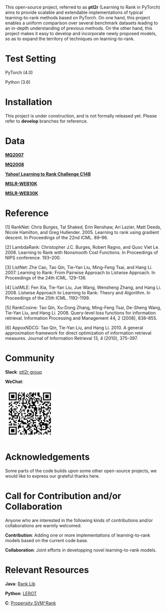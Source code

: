 This open-source project, referred to as **ptl2r** (Learning to Rank in PyTorch) aims to provide scalable and extendable implementations of typical learning-to-rank methods based on PyTorch. On one hand, this project enables a uniform comparison over several benchmark datasets leading to an in-depth understanding of previous methods. On the other hand, this project makes it easy to develop and incorporate newly proposed models, so as to expand the territory of techniques on learning-to-rank. 

# Test Setting

PyTorch (4.0)

Python (3.6)

# Installation
This project is under construction, and is not formally released yet. Please refer to **develop** branches for reference.

# Data
**[MQ2007](http://research.microsoft.com/en-us/um/beijing/projects/letor/LETOR4.0/Data/MQ2007.rar)**

**[MQ2008](http://research.microsoft.com/en-us/um/beijing/projects/letor/LETOR4.0/Data/MQ2008.rar)**

**[Yahoo! Learning to Rank Challenge C14B](http://webscope.sandbox.yahoo.com/catalog.php?datatype=c)**

**[MSLR-WEB10K](https://www.microsoft.com/en-us/research/project/mslr/)**

**[MSLR-WEB30K](https://www.microsoft.com/en-us/research/project/mslr/)**


# Reference
[1] RankNet: Chris Burges, Tal Shaked, Erin Renshaw, Ari Lazier, Matt Deeds, Nicole Hamilton, and Greg Hullender. 2005. Learning to rank using gradient descent. In Proceedings of the 22nd ICML. 89–96.

[2] LambdaRank: Christopher J.C. Burges, Robert Ragno, and Quoc Viet Le. 2006. Learning to Rank with Nonsmooth Cost Functions. In Proceedings of NIPS conference. 193–200.

[3] ListNet: Zhe Cao, Tao Qin, Tie-Yan Liu, Ming-Feng Tsai, and Hang Li. 2007. Learning to Rank: From Pairwise Approach to Listwise Approach. In Proceedings of the 24th ICML. 129–136.

[4] ListMLE: Fen Xia, Tie-Yan Liu, Jue Wang, Wensheng Zhang, and Hang Li. 2008. Listwise Approach to Learning to Rank: Theory and Algorithm. In Proceedings of the 25th ICML. 1192–1199.

[5] RankCosine: Tao Qin, Xu-Dong Zhang, Ming-Feng Tsai, De-Sheng Wang, Tie-Yan Liu, and Hang Li. 2008. Query-level loss functions for information retrieval. Information Processing and Management 44, 2 (2008), 838–855.

[6] AppoxNDCG: Tao Qin, Tie-Yan Liu, and Hang Li. 2010. A general approximation framework for direct optimization of information retrieval measures. Journal of Information Retrieval 13, 4 (2010), 375–397.

# Community

**Slack**: [ptl2r group](https://ptl2r.slack.com)

**WeChat**:

![ptl2r](./img/wechat.png)

# Acknowledgements
Some parts of the code builds upon some other open-source projects, we would like to express our grateful thanks here. 

# Call for Contribution and/or Collaboration
Anyone who are interested in the following kinds of contributions and/or collaborations are warmly welcomed.

**Contribution**: Adding one or more implementations of learning-to-rank models based on the current code base.

**Collaboration**: Joint efforts in developping novel learning-to-rank models.

# Relevant Resources

**Java**: [Rank Lib](http://www.lemurproject.org/ranklib.php)

**Python**: [LEROT](https://bitbucket.org/ilps/lerot)

**C**: [Propensity SVM^Rank](http://www.cs.cornell.edu/people/tj/svm_light/svm_proprank.html)
